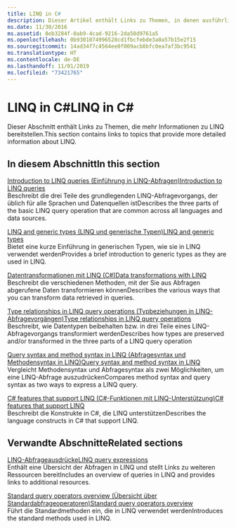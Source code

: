 ```yaml
---
title: LINQ in C#
description: Dieser Artikel enthält Links zu Themen, in denen ausführlichere Informationen zu LINQ in C# enthalten sind.
ms.date: 11/30/2016
ms.assetid: 8eb3284f-0ab9-4cad-9216-2da58d9761a5
ms.openlocfilehash: 0b9301074996528cd1fbcfebde3a0a57b15e2f15
ms.sourcegitcommit: 14ad34f7c4564ee0f009acb8bfc0ea7af3bc9541
ms.translationtype: HT
ms.contentlocale: de-DE
ms.lasthandoff: 11/01/2019
ms.locfileid: "73421765"
---
```

# <a name="linq-in-c"></a><span data-ttu-id="cfd69-103">LINQ in C\#</span><span class="sxs-lookup"><span data-stu-id="cfd69-103">LINQ in C\#</span></span>

<span data-ttu-id="cfd69-104">Dieser Abschnitt enthält Links zu Themen, die mehr Informationen zu LINQ bereitstellen.</span><span class="sxs-lookup"><span data-stu-id="cfd69-104">This section contains links to topics that provide more detailed information about LINQ.</span></span>

## <a name="in-this-section"></a><span data-ttu-id="cfd69-105">In diesem Abschnitt</span><span class="sxs-lookup"><span data-stu-id="cfd69-105">In this section</span></span>

[<span data-ttu-id="cfd69-106">Introduction to LINQ queries (Einführung in LINQ-Abfragen)</span><span class="sxs-lookup"><span data-stu-id="cfd69-106">Introduction to LINQ queries</span></span>](../programming-guide/concepts/linq/introduction-to-linq-queries.md)  
<span data-ttu-id="cfd69-107">Beschreibt die drei Teile des grundlegenden LINQ-Abfragevorgangs, der üblich für alle Sprachen und Datenquellen ist</span><span class="sxs-lookup"><span data-stu-id="cfd69-107">Describes the three parts of the basic LINQ query operation that are common across all languages and data sources.</span></span>  

[<span data-ttu-id="cfd69-108">LINQ and generic types (LINQ und generische Typen)</span><span class="sxs-lookup"><span data-stu-id="cfd69-108">LINQ and generic types</span></span>](../programming-guide/concepts/linq/linq-and-generic-types.md)  
<span data-ttu-id="cfd69-109">Bietet eine kurze Einführung in generischen Typen, wie sie in LINQ verwendet werden</span><span class="sxs-lookup"><span data-stu-id="cfd69-109">Provides a brief introduction to generic types as they are used in LINQ.</span></span>

[<span data-ttu-id="cfd69-110">Datentransformationen mit LINQ (C#)</span><span class="sxs-lookup"><span data-stu-id="cfd69-110">Data transformations with LINQ</span></span>](../programming-guide/concepts/linq/data-transformations-with-linq.md)  
<span data-ttu-id="cfd69-111">Beschreibt die verschiedenen Methoden, mit der Sie aus Abfragen abgerufene Daten transformieren können</span><span class="sxs-lookup"><span data-stu-id="cfd69-111">Describes the various ways that you can transform data retrieved in queries.</span></span>

[<span data-ttu-id="cfd69-112">Type relationships in LINQ query operations (Typbeziehungen in LINQ-Abfragevorgängen)</span><span class="sxs-lookup"><span data-stu-id="cfd69-112">Type relationships in LINQ query operations</span></span>](../programming-guide/concepts/linq/type-relationships-in-linq-query-operations.md)  
<span data-ttu-id="cfd69-113">Beschreibt, wie Datentypen beibehalten bzw. in drei Teile eines LINQ-Abfragevorgangs transformiert werden</span><span class="sxs-lookup"><span data-stu-id="cfd69-113">Describes how types are preserved and/or transformed in the three parts of a LINQ query operation</span></span>

[<span data-ttu-id="cfd69-114">Query syntax and method syntax in LINQ (Abfragesyntax und Methodensyntax in LINQ)</span><span class="sxs-lookup"><span data-stu-id="cfd69-114">Query syntax and method syntax in LINQ</span></span>](../programming-guide/concepts/linq/query-syntax-and-method-syntax-in-linq.md)  
<span data-ttu-id="cfd69-115">Vergleicht Methodensyntax und Abfragesyntax als zwei Möglichkeiten, um eine LINQ-Abfrage auszudrücken</span><span class="sxs-lookup"><span data-stu-id="cfd69-115">Compares method syntax and query syntax as two ways to express a LINQ query.</span></span>

[<span data-ttu-id="cfd69-116">C# features that support LINQ (C#-Funktionen mit LINQ-Unterstützung)</span><span class="sxs-lookup"><span data-stu-id="cfd69-116">C# features that support LINQ</span></span>](../programming-guide/concepts/linq/features-that-support-linq.md)  
<span data-ttu-id="cfd69-117">Beschreibt die Konstrukte in C#, die LINQ unterstützen</span><span class="sxs-lookup"><span data-stu-id="cfd69-117">Describes the language constructs in C# that support LINQ.</span></span>

## <a name="related-sections"></a><span data-ttu-id="cfd69-118">Verwandte Abschnitte</span><span class="sxs-lookup"><span data-stu-id="cfd69-118">Related sections</span></span>

[<span data-ttu-id="cfd69-119">LINQ-Abfrageausdrücke</span><span class="sxs-lookup"><span data-stu-id="cfd69-119">LINQ query expressions</span></span>](index.md)  
<span data-ttu-id="cfd69-120">Enthält eine Übersicht der Abfragen in LINQ und stellt Links zu weiteren Ressourcen bereit</span><span class="sxs-lookup"><span data-stu-id="cfd69-120">Includes an overview of queries in LINQ and provides links to additional resources.</span></span>

[<span data-ttu-id="cfd69-121">Standard query operators overview (Übersicht über Standardabfrageoperatoren)</span><span class="sxs-lookup"><span data-stu-id="cfd69-121">Standard query operators overview</span></span>](../programming-guide/concepts/linq/standard-query-operators-overview.md)  
<span data-ttu-id="cfd69-122">Führt die Standardmethoden ein, die in LINQ verwendet werden</span><span class="sxs-lookup"><span data-stu-id="cfd69-122">Introduces the standard methods used in LINQ.</span></span>
